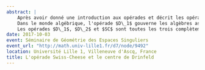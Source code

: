 ```yaml
---
abstract: |
    Après avoir donné une introduction aux opérades et décrit les opérades (topologiques) des petits disques $D\_1$ et $D\_2$ de Boardmann-Vogt et May, je parlerai de l'opérade $SC$ (« Swiss-Cheese ») de Voronov, qui gouverne en un certain sens l'action d'une algèbre $D\_1$ sur une algèbre $D\_2$.
    Dans le monde algébrique, l'opérade $D\_1$ gouverne les algèbres associatives, et l'opérade $D\_2$ gouverne les algèbres de Gerstenhaber. Un théorème de Voronov montre que de ce point de vue, (l'homologie de) l'opérade SC gouverne l'action d'un algèbre de Gerstenhaber sur une algèbre associative via un morphisme central.
    Les opérades $D\_1$, $D\_2$ et $SC$ sont toutes les trois complètement décrites par leurs groupoïdes fondamentaux. Les groupoïdes fondamentaux de $D\_1$ et $D\_2$ sont équivalents à des opérades qui gouvernent respectivement les catégories monoïdales et les catégories monoïdales tressées. J'expliquerai que le groupoïde fondamental de $SC$ est équivalent à une opérade qui fait intervenir les catégories monoïdales, les catégories monoïdales tressées et le centre de Drinfeld, en analogie avec le théorème de Voronov.
date: 2017-10-03
event: Séminaire de Géométrie des Espaces Singuliers
event_url: "http://math.univ-lille1.fr/d7/node/9492"
location: Université Lille 1, Villeneuve d'Ascq, France
title: L'opérade Swiss-Cheese et le centre de Drinfeld
---
```

